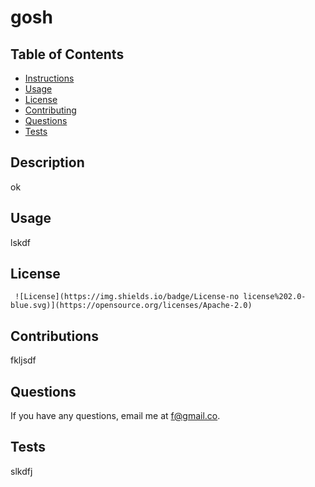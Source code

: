 # gosh
   ## Table of Contents
   * [Instructions](#installation)
   * [Usage](#usage)
   * [License](#license)
   * [Contributing](#contributions)
   * [Questions](#questions)
   * [Tests](#tests)
   
   ## Description
   ok
   
   ## Usage
   lskdf
  
   ## License
     ![License](https://img.shields.io/badge/License-no license%202.0-blue.svg)](https://opensource.org/licenses/Apache-2.0)
     
    

   ## Contributions
   fkljsdf

   ## Questions
   If you have any questions, email me at f@gmail.co.
   
   ## Tests
   slkdfj
